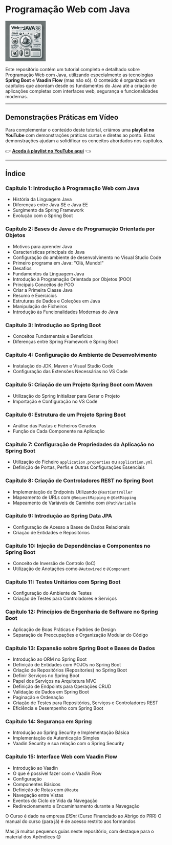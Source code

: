 ﻿# Programação Web com Java

<img src="./repo_picture.png" alt="Banner do Repositório" width="25%" />

Este repositório contém um tutorial completo e detalhado sobre Programação Web com Java, utilizando especialmente as tecnologias **Spring Boot** e **Vaadin Flow** (mas não só). O conteúdo é organizado em capítulos que abordam desde os fundamentos do Java até a criação de aplicações completas com interfaces web, segurança e funcionalidades modernas.

---

## Demonstrações Práticas em Vídeo

Para complementar o conteúdo deste tutorial, criámos uma **playlist no YouTube** com demonstrações práticas curtas e diretas ao ponto. Estas demonstrações ajudam a solidificar os conceitos abordados nos capítulos.  

👉 **[Aceda à playlist no YouTube aqui](https://www.youtube.com/playlist?list=PLIw9EqnzwDgbXHzNJ9cuE3SXrcXpMDBMd)** 👈  

---

## Índice

### Capítulo 1: Introdução à Programação Web com Java
- História da Linguagem Java
- Diferenças entre Java SE e Java EE
- Surgimento da Spring Framework
- Evolução com o Spring Boot

### Capítulo 2: Bases de Java e de Programação Orientada por Objetos
- Motivos para aprender Java
- Características principais do Java
- Configuração do ambiente de desenvolvimento no Visual Studio Code
- Primeiro programa em Java: "Olá, Mundo!"
- Desafios
- Fundamentos da Linguagem Java
- Introdução à Programação Orientada por Objetos (POO)
- Principais Conceitos de POO
- Criar a Primeira Classe Java
- Resumo e Exercícios
- Estruturas de Dados e Coleções em Java
- Manipulação de Ficheiros
- Introdução às Funcionalidades Modernas do Java

### Capítulo 3: Introdução ao Spring Boot
- Conceitos Fundamentais e Benefícios
- Diferenças entre Spring Framework e Spring Boot

### Capítulo 4: Configuração do Ambiente de Desenvolvimento
- Instalação do JDK, Maven e Visual Studio Code
- Configuração das Extensões Necessárias no VS Code

### Capítulo 5: Criação de um Projeto Spring Boot com Maven
- Utilização do Spring Initializer para Gerar o Projeto
- Importação e Configuração no VS Code

### Capítulo 6: Estrutura de um Projeto Spring Boot
- Análise das Pastas e Ficheiros Gerados
- Função de Cada Componente na Aplicação

### Capítulo 7: Configuração de Propriedades da Aplicação no Spring Boot
- Utilização do Ficheiro `application.properties` ou `application.yml`
- Definição de Portas, Perfis e Outras Configurações Essenciais

### Capítulo 8: Criação de Controladores REST no Spring Boot
- Implementação de Endpoints Utilizando `@RestController`
- Mapeamento de URLs com `@RequestMapping` e `@GetMapping`
- Mapeamento de Variáveis de Caminho com `@PathVariable`

### Capítulo 9: Introdução ao Spring Data JPA
- Configuração de Acesso a Bases de Dados Relacionais
- Criação de Entidades e Repositórios

### Capítulo 10: Injeção de Dependências e Componentes no Spring Boot
- Conceito de Inversão de Controlo (IoC)
- Utilização de Anotações como `@Autowired` e `@Component`

### Capítulo 11: Testes Unitários com Spring Boot
- Configuração do Ambiente de Testes
- Criação de Testes para Controladores e Serviços

### Capítulo 12: Princípios de Engenharia de Software no Spring Boot
- Aplicação de Boas Práticas e Padrões de Design
- Separação de Preocupações e Organização Modular do Código

### Capítulo 13: Expansão sobre Spring Boot e Bases de Dados
- Introdução ao ORM no Spring Boot
- Definição de Entidades com POJOs no Spring Boot
- Criação de Repositórios (Repositories) no Spring Boot
- Definir Serviços no Spring Boot
- Papel dos Serviços na Arquitetura MVC
- Definição de Endpoints para Operações CRUD
- Validação de Dados em Spring Boot
- Paginação e Ordenação
- Criação de Testes para Repositórios, Serviços e Controladores REST
- Eficiência e Desempenho com Spring Boot

### Capítulo 14: Segurança em Spring
- Introdução ao Spring Security e Implementação Básica
- Implementação de Autenticação Simples
- Vaadin Security e sua relação com o Spring Security

### Capítulo 15: Interface Web com Vaadin Flow
- Introdução ao Vaadin
- O que é possível fazer com o Vaadin Flow
- Configuração
- Componentes Básicos
- Definição de Rotas com `@Route`
- Navegação entre Vistas
- Eventos do Ciclo de Vida da Navegação
- Redirecionamento e Encaminhamento durante a Navegação


O Curso é dado na empresa *EISnt* (Curso Financiado ao Abrigo do PRR)
O manual do curso (para já) é de acesso restrito aos formandos

Mas já muitos pequenos guias neste repositório, com destaque para o material dos Apêndices 😊







